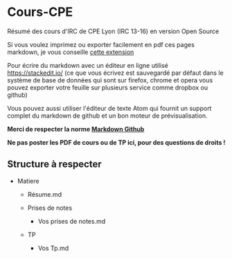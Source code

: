 # Cours-CPE
Résumé des cours d'IRC de CPE Lyon (IRC 13-16) en version Open Source

Si vous voulez imprimez ou exporter facilement en pdf ces pages markdown, je vous conseille [cette extension](https://chrome.google.com/webstore/detail/print-github-markdown-git/fhnfikabkgjdcbgncedbgiapobklkahb)

Pour écrire du markdown avec un éditeur en ligne utilisé https://stackedit.io/ (ce que vous écrivez est sauvegardé par défaut dans le système de base de données qui sont sur firefox, chrome et opera vous pouvez exporter votre feuille sur plusieurs service comme dropbox ou github)

Vous pouvez aussi utiliser l'éditeur de texte Atom qui fournit un support complet du markdown de github et un bon moteur de prévisualisation.

**Merci de respecter la norme [Markdown Github](https://github.com/adam-p/markdown-here/wiki/Markdown-Cheatsheet)**

**Ne pas poster les PDF de cours ou de TP ici, pour des questions de droits !**

## Structure à respecter
- Matiere
  - Résume.md
  - Prises de notes
    - Vos prises de notes.md

  - TP
    - Vos Tp.md
